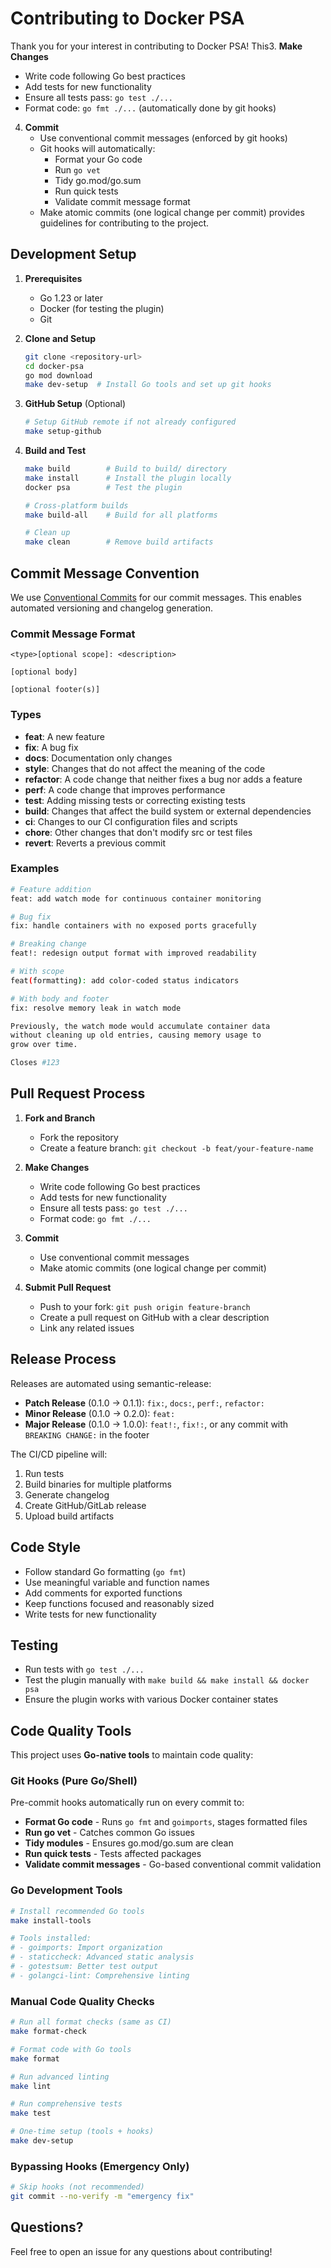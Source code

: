 # Contributing to Docker PSA

Thank you for your interest in contributing to Docker PSA! This3. **Make Changes**
   - Write code following Go best practices
   - Add tests for new functionality
   - Ensure all tests pass: `go test ./...`
   - Format code: `go fmt ./...` (automatically done by git hooks)

4. **Commit**
   - Use conventional commit messages (enforced by git hooks)
   - Git hooks will automatically:
     - Format your Go code
     - Run `go vet`
     - Tidy go.mod/go.sum
     - Run quick tests
     - Validate commit message format
   - Make atomic commits (one logical change per commit) provides guidelines for contributing to the project.

## Development Setup

1. **Prerequisites**
   - Go 1.23 or later
   - Docker (for testing the plugin)
   - Git

2. **Clone and Setup**
   ```bash
   git clone <repository-url>
   cd docker-psa
   go mod download
   make dev-setup  # Install Go tools and set up git hooks
   ```

3. **GitHub Setup** (Optional)
   ```bash
   # Setup GitHub remote if not already configured
   make setup-github
   ```

4. **Build and Test**
   ```bash
   make build        # Build to build/ directory
   make install      # Install the plugin locally
   docker psa        # Test the plugin

   # Cross-platform builds
   make build-all    # Build for all platforms

   # Clean up
   make clean        # Remove build artifacts
   ```

## Commit Message Convention

We use [Conventional Commits](https://www.conventionalcommits.org/) for our commit messages. This enables automated versioning and changelog generation.

### Commit Message Format

```
<type>[optional scope]: <description>

[optional body]

[optional footer(s)]
```

### Types

- **feat**: A new feature
- **fix**: A bug fix
- **docs**: Documentation only changes
- **style**: Changes that do not affect the meaning of the code
- **refactor**: A code change that neither fixes a bug nor adds a feature
- **perf**: A code change that improves performance
- **test**: Adding missing tests or correcting existing tests
- **build**: Changes that affect the build system or external dependencies
- **ci**: Changes to our CI configuration files and scripts
- **chore**: Other changes that don't modify src or test files
- **revert**: Reverts a previous commit

### Examples

```bash
# Feature addition
feat: add watch mode for continuous container monitoring

# Bug fix
fix: handle containers with no exposed ports gracefully

# Breaking change
feat!: redesign output format with improved readability

# With scope
feat(formatting): add color-coded status indicators

# With body and footer
fix: resolve memory leak in watch mode

Previously, the watch mode would accumulate container data
without cleaning up old entries, causing memory usage to
grow over time.

Closes #123
```

## Pull Request Process

1. **Fork and Branch**
   - Fork the repository
   - Create a feature branch: `git checkout -b feat/your-feature-name`

2. **Make Changes**
   - Write code following Go best practices
   - Add tests for new functionality
   - Ensure all tests pass: `go test ./...`
   - Format code: `go fmt ./...`

3. **Commit**
   - Use conventional commit messages
   - Make atomic commits (one logical change per commit)

5. **Submit Pull Request**
   - Push to your fork: `git push origin feature-branch`
   - Create a pull request on GitHub with a clear description
   - Link any related issues

## Release Process

Releases are automated using semantic-release:

- **Patch Release** (0.1.0 → 0.1.1): `fix:`, `docs:`, `perf:`, `refactor:`
- **Minor Release** (0.1.0 → 0.2.0): `feat:`
- **Major Release** (0.1.0 → 1.0.0): `feat!:`, `fix!:`, or any commit with `BREAKING CHANGE:` in the footer

The CI/CD pipeline will:
1. Run tests
2. Build binaries for multiple platforms
3. Generate changelog
4. Create GitHub/GitLab release
5. Upload build artifacts

## Code Style

- Follow standard Go formatting (`go fmt`)
- Use meaningful variable and function names
- Add comments for exported functions
- Keep functions focused and reasonably sized
- Write tests for new functionality

## Testing

- Run tests with `go test ./...`
- Test the plugin manually with `make build && make install && docker psa`
- Ensure the plugin works with various Docker container states

## Code Quality Tools

This project uses **Go-native tools** to maintain code quality:

### Git Hooks (Pure Go/Shell)
Pre-commit hooks automatically run on every commit to:
- **Format Go code** - Runs `go fmt` and `goimports`, stages formatted files
- **Run go vet** - Catches common Go issues
- **Tidy modules** - Ensures go.mod/go.sum are clean
- **Run quick tests** - Tests affected packages
- **Validate commit messages** - Go-based conventional commit validation

### Go Development Tools
```bash
# Install recommended Go tools
make install-tools

# Tools installed:
# - goimports: Import organization
# - staticcheck: Advanced static analysis
# - gotestsum: Better test output
# - golangci-lint: Comprehensive linting
```

### Manual Code Quality Checks
```bash
# Run all format checks (same as CI)
make format-check

# Format code with Go tools
make format

# Run advanced linting
make lint

# Run comprehensive tests
make test

# One-time setup (tools + hooks)
make dev-setup
```

### Bypassing Hooks (Emergency Only)
```bash
# Skip hooks (not recommended)
git commit --no-verify -m "emergency fix"
```

## Questions?

Feel free to open an issue for any questions about contributing!
